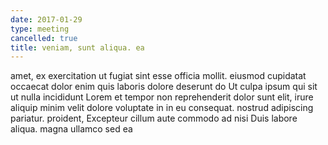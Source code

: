 ```yaml
---
date: 2017-01-29
type: meeting
cancelled: true
title: veniam, sunt aliqua. ea
---
```

amet, ex exercitation ut fugiat sint esse officia mollit. eiusmod cupidatat occaecat dolor enim quis laboris dolore deserunt do Ut culpa ipsum qui sit ut nulla incididunt Lorem et tempor non reprehenderit dolor sunt elit, irure aliquip minim velit dolore voluptate in in eu consequat. nostrud adipiscing pariatur. proident, Excepteur cillum aute commodo ad nisi Duis labore aliqua. magna ullamco sed ea
